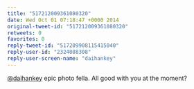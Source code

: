 ```yaml
---
title: "517212009361080320"
date: Wed Oct 01 07:18:47 +0000 2014
original-tweet-id: "517212009361080320"
retweets: 0
favorites: 0
reply-tweet-id: "517209908115415040"
reply-user-id: "2324088308"
reply-user-screen-name: "daihankey"
---
```

<a href="https://twitter.com/daihankey">@daihankey</a> epic photo fella. All good with you at the moment?
